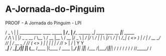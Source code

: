 # A-Jornada-do-Pinguim
PROOF - A Jornada do Pinguim - LPI


/  _  \       |    | ___________  ____ _____     __| _/____      __| _/____   \______   \__| ____    ____  __ __|__| _____  
 /  /_\  \      |    |/  _ \_  __ \/    \\__  \   / __ |\__  \    / __ |/  _ \   |     ___/  |/    \  / ___\|  |  \  |/     \ 
/    |    \ /\__|    (  <_> )  | \/   |  \/ __ \_/ /_/ | / __ \_ / /_/ (  <_> )  |    |   |  |   |  \/ /_/  >  |  /  |  Y Y  \
\____|__  / \________|\____/|__|  |___|  (____  /\____ |(____  / \____ |\____/   |____|   |__|___|  /\___  /|____/|__|__|_|  /
        \/                             \/     \/      \/     \/       \/                          \//_____/                \/ 
